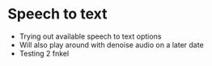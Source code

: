 # Speech to text

- Trying out available speech to text options
- Will also play around with denoise audio on a later date
- Testing 2 fnkel
